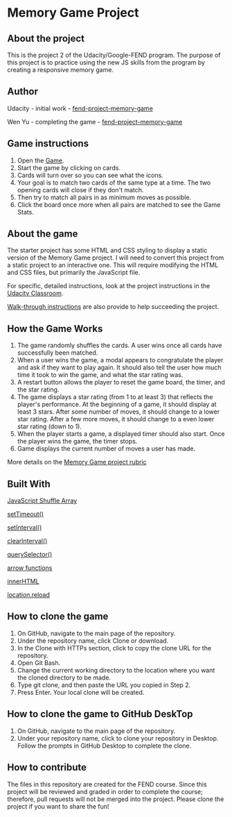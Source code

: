 # Memory Game Project

## About the project

This is the project 2 of the Udacity/Google-FEND program. The purpose of this project is to practice using the new JS skills from the program by creating a responsive memory game.

## Author

Udacity - initial work - [fend-project-memory-game](https://github.com/udacity/fend-project-memory-game)

Wen Yu - completing the game - [fend-project-memory-game](https://github.com/WYCodeBook/fend-project-memory-game)

## Game instructions

  1. Open the [Game](https://wycodebook.github.io/fend-project-memory-game/).
  2. Start the game by clicking on cards.
  3. Cards will turn over so you can see what the icons.
  4. Your goal is to match two cards of the same type at a time. The two opening cards will close if they don't match.
  5. Then try to match all pairs in as minimum moves as possible.
  6. Click the board once more when all pairs are matched to see the Game Stats.

## About the game

The starter project has some HTML and CSS styling to display a static version of the Memory Game project. I will need to convert this project from a static project to an interactive one. This will require modifying the HTML and CSS files, but primarily the JavaScript file.

For specific, detailed instructions, look at the project instructions in the [Udacity Classroom](https://classroom.udacity.com/me).

[Walk-through instructions](https://matthewcranford.com/category/blog-posts/walkthrough/memory-game/) are also provide to help succeeding the project.

## How the Game Works

  1. The game randomly shuffles the cards. A user wins once all cards have successfully been matched.
  2. When a user wins the game, a modal appears to congratulate the player and ask if they want to play again. It should also tell the user how much time it took to win the game, and what the star rating was.
  3. A restart button allows the player to reset the game board, the timer, and the star rating.
  4. The game displays a star rating (from 1 to at least 3) that reflects the player's performance. At the beginning of a game, it should display at least 3 stars. After some number of moves, it should change to a lower star rating. After a few more moves, it should change to a even lower star rating (down to 1).
  5. When the player starts a game, a displayed timer should also start. Once the player wins the game, the timer stops.
  6. Game displays the current number of moves a user has made.

More details on the [Memory Game project rubric](https://review.udacity.com/#!/rubrics/591/view)

## Built With

[JavaScript Shuffle Array](https://stackoverflow.com/questions/2450954/how-to-randomize-shuffle-a-javascript-array/2450976#2450976)

[setTimeout()](https://www.w3schools.com/jsref/met_win_setinterval.asp)

[setInterval()](https://www.w3schools.com/jsref/met_win_settimeout.asp)

[clearInterval()](https://www.w3schools.com/jsref/met_win_clearinterval.asp)

[querySelector()](https://www.w3schools.com/jsref/met_document_queryselector.asp)

[arrow functions](https://developer.mozilla.org/en-US/docs/Web/JavaScript/Reference/Functions/Arrow_functions)

[innerHTML](https://developer.mozilla.org/en-US/docs/Web/API/Element/innerHTML)

[location.reload](https://developer.mozilla.org/en-US/docs/Web/API/Location/reload)

## How to clone the game

  1. On GitHub, navigate to the main page of the repository.
  2. Under the repository name, click Clone or download.
  3. In the Clone with HTTPs section, click  to copy the clone URL for the repository.
  4. Open Git Bash.
  5. Change the current working directory to the location where you want the cloned directory to be made.
  6. Type git clone, and then paste the URL you copied in Step 2.
  7. Press Enter. Your local clone will be created.

## How to clone the game to GitHub DeskTop

  1. On GitHub, navigate to the main page of the repository.
  2. Under your repository name, click  to clone your repository in Desktop. Follow the prompts in GitHub Desktop to complete the clone.

## How to contribute

The files in this repository are created for the FEND course. Since this project will be reviewed and graded in order to complete the course; therefore, pull requests will not be merged into the project. Please clone the project if you want to share the fun!
